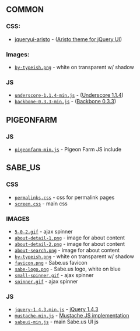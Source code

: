 ## COMMON

### CSS:

* [jqueryui-aristo](http://typestatic.net/common/css/lib/jqueryui-aristo/jquery-ui-1.8.7.custom.css) - ([Aristo theme for jQuery UI](https://github.com/taitems/Aristo-jQuery-UI-Theme))

### Images:

* [`by-typeish.png`](http://typestatic.net/common/images/by-typeish.png) - white on transparent w/ shadow

### JS

* [`underscore-1.1.4-min.js`](http://typestatic.net/common/js/lib/underscore-1.1.4-min.js) - ([Underscore 1.1.4](http://documentcloud.github.com/underscore/))
* [`backbone-0.3.3-min.js`](http://typestatic.net/common/js/lib/backbone-0.3.3-min.js) - ([Backbone 0.3.3](http://documentcloud.github.com/backbone/))

## PIGEONFARM

### JS

* [`pigeonfarm-min.js`](http://typestatic.net/pigeonfarm/js/pigeonfarm-min.js) - Pigeon Farm JS include


## SABE_US

### CSS

* [`permalinks.css`](http://typestatic.net/sabe_us/css/permalinks.css) - css for permalink pages
* [`screen.css`](http://typestatic.net/sabe_us/css/screen.css) - main css

### IMAGES

* [`5-0-2.gif`](http://typestatic.net/sabe_us/images/5-0-2.gif) - ajax spinner
* [`about-detail-1.png`](http://typestatic.net/sabe_us/images/about-detail-1.png) - image for about content
* [`about-detail-2.png`](http://typestatic.net/sabe_us/images/about-detail-2.png) - image for about content
* [`about-search.png`](http://typestatic.net/sabe_us/images/about-search.png) - image for about content
* [`by-typeish.png`](http://typestatic.net/sabe_us/images/by-typeish.png) - white on transparent w/ shadow
* [`favicon.png`](http://typestatic.net/sabe_us/images/favicon.png) - Sabe.us favicon
* [`sabe-logo.png`](http://typestatic.net/sabe_us/images/sabe-logo.png) - Sabe.us logo, white on blue
* [`small-spinner.gif`](http://typestatic.net/sabe_us/images/small-spinner.gif) - ajax spinner
* [`spinner.gif`](http://typestatic.net/sabe_us/images/spinner.gif) - ajax spinner

### JS

* [`jquery-1.4.3.min.js`](http://typestatic.net/sabe_us/js/jquery-1.4.3.min.js) - [jQuery 1.4.3](http://jquery.com)
* [`mustache-min.js`](http://typestatic.net/sabe_us/js/mustache-min.js) - [Mustache JS implementation](https://github.com/janl/mustache.js)
* [`sabeui-min.js`](http://typestatic.net/sabe_us/js/sabeui-min.js) - main Sabe.us UI js

